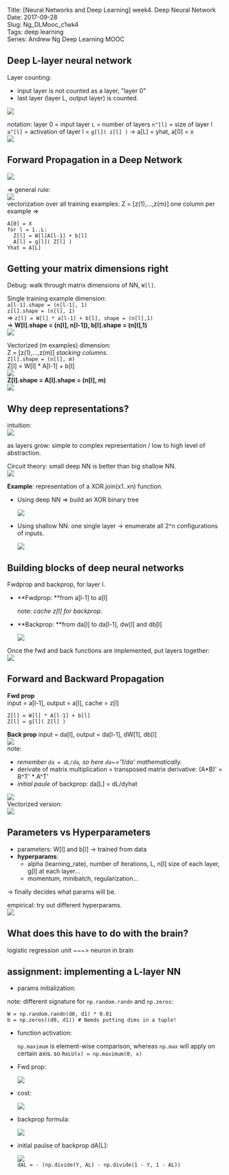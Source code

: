 Title: [Neural Networks and Deep Learning] week4. Deep Neural Network
Date: 2017-09-28  
Slug:  Ng_DLMooc_c1wk4  
Tags: deep learning  
Series: Andrew Ng Deep Learning MOOC  
 

Deep L-layer neural network
---------------------------
Layer counting:

* input layer is not counted as a layer, "layer 0"
* last layer (layer L, output layer) is counted.

![](../images/Ng_DLMooc_c1wk4/pasted_image001.png)

notation:
layer 0 = input layer
``L`` = number of layers
``n^[l]`` = size of layer l
``a^[l]`` = activation of layer l = ``g[l]( z[l] )`` → a[L] = yhat, a[0] = x  
![](../images/Ng_DLMooc_c1wk4/pasted_image002.png)


Forward Propagation in a Deep Network
-------------------------------------

![](../images/Ng_DLMooc_c1wk4/pasted_image003.png)

⇒ general rule:  
![](../images/Ng_DLMooc_c1wk4/pasted_image004.png)  
vectorization over all training examples: 
Z = [z(1),...,z(m)] one column per example ⇒ 

	A[0] = X
	for l = 1..L:
	  Z[l] = W[l]A[l-1] + b[l]
	  A[l] = g[l]( Z[l] )
	Yhat = A[L]


Getting your matrix dimensions right
------------------------------------
Debug: walk through matrix dimensions of NN, ``W[l]``.

Single training example dimension:  
``a[l-1].shape = (n[l-1], 1)``  
``z[l].shape = (n[l], 1)``  
⇒ ``z[l] = W[l] * a[l-1] + b[l], shape = (n[l],1)``  
⇒ **W[l].shape = (n[l], n[l-1]), b[l].shape = (n[l],1)**  
![](../images/Ng_DLMooc_c1wk4/pasted_image006.png)

Vectorized (m examples) dimension:  
Z = [z(1),...,z(m)] *stacking columns*.  
``Z[l].shape = (n[l], m)``  
Z[l] = W[l] * A[l-1] + b[l]  
![](../images/Ng_DLMooc_c1wk4/pasted_image007.png)  
**Z[l].shape = A[l].shape = (n[l], m)**  
![](../images/Ng_DLMooc_c1wk4/pasted_image008.png)  

Why deep representations?
-------------------------
intuition:   
![](../images/Ng_DLMooc_c1wk4/pasted_image010.png)

as layers grow: simple to complex representation / low to high level of abstraction.

Circuit theory: small deep NN is better than big shallow NN.  
![](../images/Ng_DLMooc_c1wk4/pasted_image011.png)

**Example**: representation of a XOR.join(x1..xn) function.

* Using deep NN ⇒ build an XOR binary tree

  ![](../images/Ng_DLMooc_c1wk4/pasted_image012.png)

* Using shallow NN: one single layer → enumerate all 2^n configurations of inputs.

  ![](../images/Ng_DLMooc_c1wk4/pasted_image013.png)

Building blocks of deep neural networks
---------------------------------------
Fwdprop and backprop, for layer l.


* **Fwdprop: **from a[l-1] to a[l]

  note: *cache z[l] for backprop.*

* **Backprop: **from da[l] to da[l-1], dw[l] and db[l]

  ![](../images/Ng_DLMooc_c1wk4/pasted_image014.png)

Once the fwd and back functions are implemented, put layers together:  
![](../images/Ng_DLMooc_c1wk4/pasted_image015.png)

Forward and Backward Propagation
--------------------------------
**Fwd prop**  
input = a[l-1], output = a[l], cache = z[l]  

	Z[l] = W[l] * A[l-1] + b[l]
	Z[l] = g[l]( Z[l] )

**Back prop**
input = da[l], output = da[l-1], dW[1], db[l]  
![](../images/Ng_DLMooc_c1wk4/pasted_image016.png)  
note: 

* *remember *``da = dL/da``*, so here *``da``*~='1/da' mathematically.*
* derivate of matrix multiplication = transposed matrix derivative: (A*B)' = B^T' * A^T'
* *initial paule* of backprop: da[L] = dL/dyhat
  
![](../images/Ng_DLMooc_c1wk4/pasted_image018.png)  
Vectorized version:  
![](../images/Ng_DLMooc_c1wk4/pasted_image017.png)

Parameters vs Hyperparameters
-----------------------------

* parameters: W[l] and b[l] → trained from data
* **hyperparams**: 
	* alpha (learning_rate), number of iterations, L, n[l] size of each layer, g[l] at each layer...
	* momentum, minibatch, regularization...

→ finally decides what params will be.
		
empirical: try out different hyperparams.  
![](../images/Ng_DLMooc_c1wk4/pasted_image019.png)



What does this have to do with the brain?
-----------------------------------------
logistic regression unit ~~~> neuron in brain

assignment: implementing a L-layer NN
-------------------------------------

* params initialization:

note: different signature for ``np.random.randn`` and ``np.zeros``:  

	W = np.random.randn(d0, d1) * 0.01
	b = np.zeros((d0, d1)) # Needs putting dims in a tuple!

* function activation:

  ``np.maximum`` is element-wise comparison, whereas ``np.max`` will apply on certain axis.
so ``ReLU(x) = np.maximum(0, x)``


* Fwd prop:

  ![](../images/Ng_DLMooc_c1wk4/pasted_image023.png)


* cost:

  ![](../images/Ng_DLMooc_c1wk4/pasted_image022.png)


* backprop formula:

  ![](../images/Ng_DLMooc_c1wk4/pasted_image020.png)


* initial paulse of backprop dA[L]: 

  ![](../images/Ng_DLMooc_c1wk4/pasted_image021.png)  
  ``dAL = - (np.divide(Y, AL) - np.divide(1 - Y, 1 - AL))``
